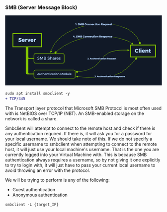 ### SMB (Server Message Block)

<img src="Screenshot from 2022-10-17 16-38-36.png">

```diff
sudo apt install smbclient -y
+ TCP/445
```

The Transport layer protocol that Microsoft SMB Protocol is most often used with is NetBIOS over TCP/IP (NBT). 
An SMB-enabled storage on the network is called a share.

Smbclient will attempt to connect to the remote host and check if there is any authentication required. 
If there is, it will ask you for a password for your local username. 
We should take note of this.
If we do not specify a specific username to smbclient when attempting to connect to the remote host, it will just use your local machine's username.
That is the one you are currently logged into your Virtual Machine with.
This is because SMB authentication always requires a username, so by not giving it one explicitly to try to login with, it will just have to pass your current local username to avoid throwing an error with the protocol.

We will be trying to perform is any of the following:

  - Guest authentication
  - Anonymous authentication

```
smbclient -L {target_IP}  
```
